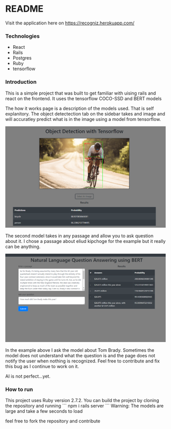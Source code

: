 # README
Visit the application here on https://recogniz.herokuapp.com/
<h3>Technologies </h3> 
<ul> 
  <li>React</li>
  <li>Rails</li>
  <li>Postgres</li> 
  <li>Ruby</li>
  <li>tensorflow</li>
</ul>
<h3>Introduction</h3>
This is a simple project that was built to get familiar with uising rails and react on the frontend. It uses the 
tensorflow COCO-SSD and BERT models 

The how it works page is a description of the models used. That is self explanitory. The object detectection tab
on the sidebar takes and image and will accuratley predict what is in the image using a model 
from tensorflow.

<img src="./objDetectionModelEx.png">

The second model takes in any passage and allow you to ask question about it. I chose a passage about eliud
kipchoge for the example but it really can be anything. 

<img src="./nlpExample.png">

In the example above I ask the model about Tom Brady. Sometimes the model does not understand what the question is and the page does not notify the user when nothing is recognized. Feel free to contribute and fix this bug as I continue to work on it.

AI is not perfect...yet.

<h3>How to run</h3>
This project uses Ruby version 2.7.2. You can build the project by cloning the repository and 
running 
```
npm i 
rails server
```
Warning: The models are large and take a few seconds to load

feel free to fork the repository and contribute

